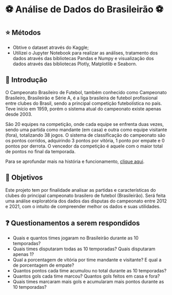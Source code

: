 # :soccer: Análise de Dados do Brasileirão :soccer:

## :star: Métodos

- Obtive o dataset através do Kaggle;
- Utilizei o Jupyter Notebook para realizar as análises, tratamento dos dados através das bibliotecas Pandas e Numpy e visualização dos dados através das bibliotecas Plotly, Matplotlib e Seaborn.

## :pushpin: Introdução

O Campeonato Brasileiro de Futebol, também conhecido como Campeonato Brasileiro, Brasileirão e Série A, é a liga brasileira de futebol profissional entre clubes do Brasil, sendo a principal competição futebolística no país. Teve início em 1959, porém o sistema atual do campeonato existe apenas desde 2003.

São 20 equipes na competição, onde cada equipe se enfrenta duas vezes, sendo uma partida como mandante (em casa) e outra como equipe visitante (fora), totalizando 38 jogos. O sistema de classificação do campeonato são os pontos corridos, adquirindo 3 pontos por vitória, 1 ponto por empate e 0 pontos por derrota. O vencedor da competição é aquele com o maior total de pontos no final da temporada.

Para se aprofundar mais na história e funcionamento, [clique aqui](https://pt.wikipedia.org/wiki/Campeonato_Brasileiro_de_Futebol).

## :checkered_flag: Objetivos
Este projeto tem por finalidade analisar as partidas e características do clubes do  principal campeonato brasilero de futebol (Brasileirão). Será feita uma análise exploratória dos dados das disputas do campeonato entre 2012 e 2021, com o intuito de compreender melhor os dados e suas utilidades.

## :question: Questionamentos a serem respondidos

- Quais e quantos times jogaram no Brasileirão durante as 10 temporadas?
- Quais times disputaram todas as 10 temporadas? Quais disputaram apenas 1?
- Qual a porcentagem de vitória por time mandante e visitante? E qual a de porcentagem de empate?
- Quantos pontos cada time acumulou no total durante as 10 temporadas?
- Quantos gols cada time marcou? Quantos gols feitos em casa e fora?
- Quais times marcaram mais gols e acumularam mais pontos durante as 10 temporadas?
